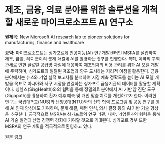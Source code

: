# 제조, 금융, 의료 분야를 위한 솔루션을 개척할 새로운 마이크로소프트 AI 연구소

**원제목:** New Microsoft AI research lab to pioneer solutions for manufacturing, finance and healthcare

**요약:** 마이크로소프트는 싱가포르에 인공지능(AI) 연구개발센터인 MSRA를 설립하여 제조, 금융, 의료 분야의 문제 해결에 AI를 활용하는 연구를 진행한다. 특히, 미국의 무역 관세로 인한 글로벌 공급망 차질에 대응하여 제조업체의 비용 관리를 위한 AI 모델 개발에 주력하며, 싱가포르의 발달된 제조업과 항구 도시라는 지리적 이점을 활용한다. 금융 분야에서는 뉴스와 기업 실적 보고서를 분석하여 시장 예측 정확도를 높이는 AI 모델 개발을 목표로 아시아와 서구 시장을 연결하는 싱가포르 금융기관의 데이터를 활용할 계획이다.  싱헬스(SingHealth)와의 협력을 통해 정밀의료 분야에서 AI 기반 암 진단 도구(Gigapath)를 활용하여 환자 예후 예측 및 개인 맞춤 치료를 개선하고자 한다.  이러한 연구는 국립대학교(NUS)와 난양공대(NTU)와의 산학 협력 프로그램 및 공동 연구를 통해 AI 인재 양성에도 기여하며, 문제 해결, 패턴 인식, 의사 결정 등의 AI 기반 기술 향상을 추구한다.  궁극적으로 MSRA는 싱가포르의 연구 기관, 대학, 기업들과의 협력을 통해 AI 기술 발전과 산업 경쟁력 강화에 기여할 것으로 기대된다.  싱가포르 정부 또한 MSRA의 연구 계획을 적극적으로 환영하고 있다.

[원문 링크](https://www.straitstimes.com/singapore/new-microsoft-ai-research-lab-to-pioneer-solutions-for-manufacturing-finance-and-healthcare)
